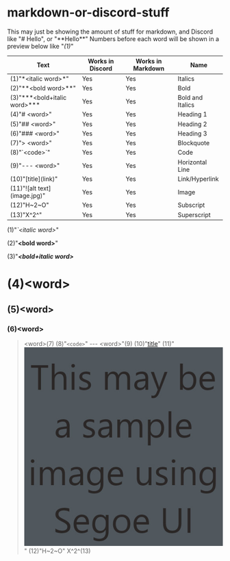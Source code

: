 # markdown-or-discord-stuff

This may just be showing the amount of stuff for markdown, and Discord like "# Hello", or "\*\*Hello\*\*"
Numbers before each word will be shown in a preview below like "*(1)*"

| Text | Works in Discord | Works in Markdown | Name |
| ----------- | ----------- | ----------- | ----------- |
| (1)"\*\<italic word>\*" | Yes | Yes | Italics |
| (2)"\*\*\<bold word>\*\*" | Yes | Yes | Bold |
| (3)"\*\*\*\<bold+italic word>\*\*\* | Yes | Yes | Bold and Italics |
| (4)"\# \<word>" | Yes | Yes | Heading 1 |
| (5)"\## \<word>" | Yes | Yes | Heading 2 |
| (6)"\### \<word>" | Yes | Yes | Heading 3 |
| (7)"\> \<word>" | Yes | Yes | Blockquote |
| (8)"\`\<code>\`" | Yes | Yes | Code |
| (9)"\--- \<word>" | Yes | Yes | Horizontal Line |
| (10)"\[title](link)" | Yes | Yes | Link/Hyperlink |
| (11)"\![alt text]\(image.jpg)" | Yes | Yes | Image |
| (12)"H\~2\~O" | Yes | Yes | Subscript |
| (13)"X^2^" | Yes | Yes | Superscript |

(1)"*`\<italic word>*"

(2)"**\<bold word>**"

(3)"***\<bold+italic word>***

# (4)\<word>
## (5)\<word>
### (6)\<word>
> \<word>(7)
(8)"`<code>`"
--- \<word>"(9)
(10)"[title](hello.txt)"
(11)"![alt text](image.jpg)"
(12)"H~2~O"
X^2^(13)
